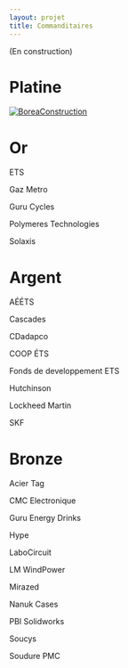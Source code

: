 ```yaml
---
layout: projet
title: Commanditaires
---
```


(En construction)


Platine
==

<a href="boreaconstruction.com/fr/">
<img borders="0" src="http://www.cad-jobs.ca/photo_view_logo_big.php?employer=285" alt="BoreaConstruction"></a>



Or
==
ETS

Gaz Metro

Guru Cycles

Polymeres Technologies

Solaxis


Argent
======
AÉÉTS

Cascades

CDadapco

COOP ÉTS

Fonds de developpement ETS

Hutchinson

Lockheed Martin

SKF


Bronze
======
Acier Tag

CMC Electronique

Guru Energy Drinks

Hype

LaboCircuit

LM WindPower

Mirazed

Nanuk Cases

PBI Solidworks

Soucys

Soudure PMC
